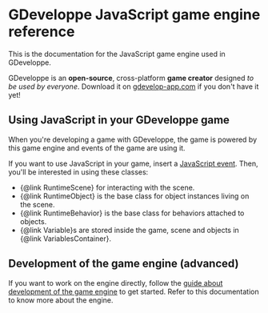# GDeveloppe JavaScript game engine reference

This is the documentation for the JavaScript game engine used in GDeveloppe.

GDeveloppe is an **open-source**, cross-platform **game creator** designed *to be used by everyone*. Download it on [gdevelop-app.com](https://gdevelop-app.com/) if you don't have it yet!

## Using JavaScript in your GDeveloppe game

When you're developing a game with GDeveloppe, the game is powered by this game engine
and events of the game are using it.

If you want to use JavaScript in your game, insert a [JavaScript event](http://wiki.compilgames.net/doku.php/GDeveloppe5/events/js-code). Then, you'll be interested in using these classes:

* {@link RuntimeScene} for interacting with the scene.
* {@link RuntimeObject} is the base class for object instances living on the scene.
* {@link RuntimeBehavior} is the base class for behaviors attached to objects.
* {@link Variable}s are stored inside the game, scene and objects in {@link VariablesContainer}.

## Development of the game engine (advanced)

If you want to work on the engine directly, follow the [guide about development of the game engine](https://github.com/4ian/GD/blob/master/newIDE/README.md#development-of-the-game-engine) to get started. Refer to this documentation to know more about the engine.
